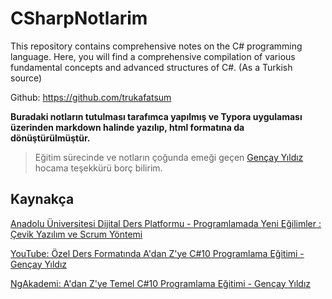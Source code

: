 # CSharpNotlarim
This repository contains comprehensive notes on the C# programming language. Here, you will find a comprehensive compilation of various fundamental concepts and advanced structures of C#.
(As a Turkish source)

Github: https://github.com/trukafatsum 

**Buradaki notların tutulması tarafımca yapılmış ve Typora uygulaması üzerinden markdown halinde yazılıp, html formatına da dönüştürülmüştür.**

> Eğitim sürecinde ve notların çoğunda emeği geçen [Gençay Yıldız](https://www.linkedin.com/in/gen%C3%A7ay-y%C4%B1ld%C4%B1z-a1453987/?originalSubdomain=tr) hocama teşekkürü borç bilirim.

## Kaynakça

[Anadolu Üniversitesi Dijital Ders Platformu - Programlamada Yeni Eğilimler : Çevik Yazılım ve Scrum Yöntemi](https://ddp.anadolu.edu.tr/#/course/YBS406U)

[YouTube: Özel Ders Formatında A'dan Z'ye C#10 Programlama Eğitimi - Gençay Yıldız](https://www.youtube.com/watch?v=ag0XfgyBDbU&list=PLQVXoXFVVtp3e_urGZcMNAHx2Eo4Rm5Xk)

[NgAkademi: A'dan Z'ye Temel C#10 Programlama Eğitimi - Gençay Yıldız](https://ngakademi.com/courses/adan-zye-temel-c-programlama-egitimi/)
